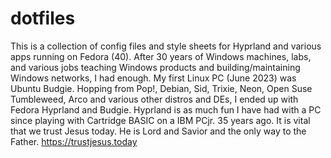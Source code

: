 # dotfiles
This is a collection of config files and style sheets for Hyprland and various apps running on Fedora (40).
After 30 years of Windows machines, labs, and various jobs teaching Windows products and building/maintaining
Windows networks, I had enough.  My first Linux PC (June 2023) was Ubuntu Budgie. Hopping from Pop!, Debian, Sid,
Trixie, Neon, Open Suse Tumbleweed, Arco and various other distros and DEs, I ended up with Fedora Hyprland
and Budgie. Hyprland is as much fun I have had with a PC since playing with Cartridge BASIC on a IBM PCjr.
35 years ago.  It is vital that we trust Jesus today. He is Lord and Savior and the only way to the Father. 
https://trustjesus.today
